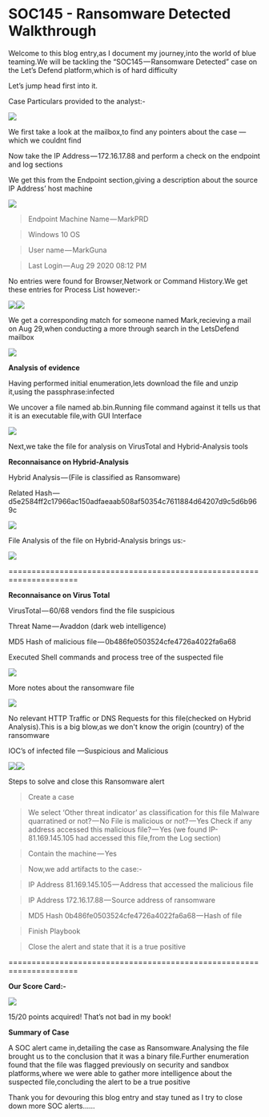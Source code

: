 # SOC145 - Ransomware Detected Walkthrough

Welcome to this blog entry,as I document my journey,into the world of blue teaming.We will be tackling the “SOC145 — Ransomware Detected” case on the Let’s Defend platform,which is of hard difficulty

Let’s jump head first into it.

Case Particulars provided to the analyst:-

![](https://cdn-images-1.medium.com/max/1000/0\*pFsfqeuj6ztYVXG1)

We first take a look at the mailbox,to find any pointers about the case —which we couldnt find

Now take the IP Address — 172.16.17.88 and perform a check on the endpoint and log sections

We get this from the Endpoint section,giving a description about the source IP Address’ host machine

![](https://cdn-images-1.medium.com/max/1000/0\*VqWijjynjbcW2TSS)

> Endpoint Machine Name — MarkPRD

> Windows 10 OS

> User name — MarkGuna&#x20;

> Last Login — Aug 29 2020 08:12 PM

No entries were found for Browser,Network or Command History.We get these entries for Process List however:-

![](https://cdn-images-1.medium.com/max/1000/0\*myZhuPhg5evsUWM4)![](https://cdn-images-1.medium.com/max/1000/0\*43o1hhwj1bOnjity)

We get a corresponding match for someone named Mark,recieving a mail on Aug 29,when conducting a more through search in the LetsDefend mailbox

![](https://cdn-images-1.medium.com/max/1000/0\*ZCWvvFp27Hi8RuAr)

**Analysis of evidence**

Having performed initial enumeration,lets download the file and unzip it,using the passphrase:infected

We uncover a file named ab.bin.Running file command against it tells us that it is an executable file,with GUI Interface

![](https://cdn-images-1.medium.com/max/1000/0\*78m7i2fZ3Jr2vkHs)

Next,we take the file for analysis on VirusTotal and Hybrid-Analysis tools

**Reconnaisance on Hybrid-Analysis**

Hybrid Analysis — (File is classified as Ransomware)&#x20;

Related Hash — d5e2584ff2c17966ac150adfaeaab508af50354c7611884d64207d9c5d6b969c

![](https://cdn-images-1.medium.com/max/1000/0\*-I5\_\_yHAWSDhdTRC)

File Analysis of the file on Hybrid-Analysis brings us:-

![](https://cdn-images-1.medium.com/max/1000/0\*Q2GkYsmfdTePd9hu)

\=====================================================================

**Reconnaisance on Virus Total**

VirusTotal — 60/68 vendors find the file suspicious

Threat Name — Avaddon (dark web intelligence)

MD5 Hash of malicious file — 0b486fe0503524cfe4726a4022fa6a68

Executed Shell commands and process tree of the suspected file

![](https://cdn-images-1.medium.com/max/1000/0\*iSUI62NQ3Lwh\_hkn)

More notes about the ransomware file

![](https://cdn-images-1.medium.com/max/1000/0\*39xHpcgKpPT3GpjV)

No relevant HTTP Traffic or DNS Requests for this file(checked on Hybrid Analysis).This is a big blow,as we don't know the origin (country) of the ransomware

IOC’s of infected file —Suspicious and Malicious

![](https://cdn-images-1.medium.com/max/1000/1\*xtgfPJJFoFG9DWXF5yUf8A.png)![](https://cdn-images-1.medium.com/max/750/1\*QJ7V5yM\_gK\_r0IqhkQu1Qg.png)

Steps to solve and close this Ransomware alert

> Create a case

> We select ‘Other threat indicator’ as classification for this file Malware quarratined or not? — No File is malicious or not? — Yes Check if any address accessed this malicious file? — Yes (we found IP- 81.169.145.105 had accessed this file,from the Log section)

> Contain the machine — Yes&#x20;

> Now,we add artifacts to the case:-

> IP Address 81.169.145.105 — Address that accessed the malicious file&#x20;

> IP Address 172.16.17.88 — Source address of ransomware&#x20;

> MD5 Hash 0b486fe0503524cfe4726a4022fa6a68 — Hash of file

> Finish Playbook

> Close the alert and state that it is a true positive

\=====================================================================

**Our Score Card:-**

![](https://cdn-images-1.medium.com/max/1000/1\*5nmj43q3OAIiJnxqj28qAQ.png)

15/20 points acquired! That’s not bad in my book!

**Summary of Case**

A SOC alert came in,detailing the case as Ransomware.Analysing the file brought us to the conclusion that it was a binary file.Further enumeration found that the file was flagged previously on security and sandbox platforms,where we were able to gather more intelligence about the suspected file,concluding the alert to be a true positive

Thank you for devouring this blog entry and stay tuned as I try to close down more SOC alerts……
